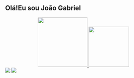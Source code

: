 ## Olá!Eu sou João Gabriel

<div align="center">
  <a href="https://github.com/joaogabrielaraujo">
  <img height="160em" src="https://github-readme-stats.vercel.app/api?username=joaogabrielaraujo&show_icons=true&theme=tokyonight&include_all_commits=true&count_private=true">
  <img height="130em" 
  src="https://github-readme-stats.vercel.app/api/top-langs/?username=joaogabrielaraujo &layout=compact&langs_count=7&theme=tokyonight">

</div>

<div>
  <a href="https://instagram.com/joao.araujo25" target="_blank"><img src="https://img.shields.io/badge/-Instagram-%23E4405F?style=for-the-badge&logo=instagram&logoColor=white" target="_blank"></a>
  <a href = "mailto:joaogaraujo@ecomp.uefs.br"><img src="https://img.shields.io/badge/-Gmail-%23333?style=for-the-badge&logo=gmail&logoColor=white" target="_blank"></a>
  <!-- <a href="https://www.linkedin.com/in/luis-gomes-8462b321a/" target="_blank"><img src="https://img.shields.io/badge/-LinkedIn-%230077B5?style=for-the-badge&logo=linkedin&logoColor=white" target="_blank"></a>  -->
 
</div>
